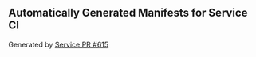 ## Automatically Generated Manifests for Service CI
Generated by [Service PR #615](https://github.com/trustyai-explainability/trustyai-explainability/pull/615)
